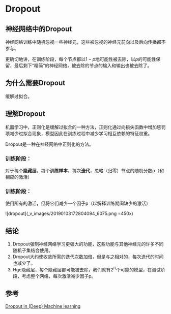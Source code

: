 # Dropout

## 神经网络中的Dropout
神经网络训练中随机忽视一些神经元，这些被忽视的神经元前向以及后向传播都不参与。

更确切地讲，在训练阶段，每个节点都以$1-p$地可能性被去除，以$p$的可能性保留，最后剩下“精简“的神经网络，被去除的节点的输入和输出也被去除了。

## 为什么需要Dropout
缓解过拟合。
## 理解Dropout
机器学习中，正则化是缓解过拟合的一种方法，正则化通过向损失函数中增加惩罚项减少过拟合现象，模型因此在训练过程中减少学习相互依赖的特征权重。

Dropout是一种在神经网络中正则化的方法。

### 训练阶段：
对于每个**隐藏层**，每个**训练样本**，每次**迭代**，忽略（归零）节点的随机分数p（和相应的激活）
### 训练阶段：
使用所有的激活，但将它们减少一个因子p（以解释训练期间缺少的激活）

![dropout](_v_images/20190103172804094_6075.png =450x)
## 结论
1. Dropout强制神经网络学习更强大的功能，这些功能与其他神经元的许多不同随机子集结合使用。
2. Dropout大约使收敛所需的迭代次数加倍，但是与之相对的，每次迭代的时间也减少了。
3. Hge隐藏层，每个隐藏层都可能被去除，我们就有$2^H$个可能的模型，在测试阶段，考虑整个网络，每次激活减少因子p。
## 参考
[Dropout in (Deep) Machine learning](https://medium.com/@amarbudhiraja/https-medium-com-amarbudhiraja-learning-less-to-learn-better-dropout-in-deep-machine-learning-74334da4bfc5)